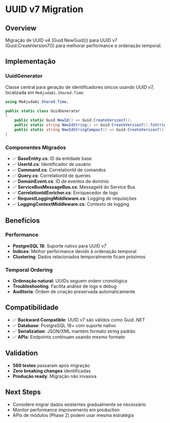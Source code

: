 # UUID v7 Migration

## Overview
Migração de UUID v4 (Guid.NewGuid()) para UUID v7 (Guid.CreateVersion7()) para melhorar performance e ordenação temporal.

## Implementação

### UuidGenerator
Classe central para geração de identificadores únicos usando UUID v7, localizada em `MeAjudaAi.Shared.Time`:

```csharp
using MeAjudaAi.Shared.Time;

public static class UuidGenerator
{
    public static Guid NewId() => Guid.CreateVersion7();
    public static string NewIdString() => Guid.CreateVersion7().ToString();
    public static string NewIdStringCompact() => Guid.CreateVersion7().ToString("N");
}
```

### Componentes Migrados
- ✅ **BaseEntity.cs**: ID da entidade base
- ✅ **UserId.cs**: Identificador de usuário
- ✅ **Command.cs**: CorrelationId de comandos
- ✅ **Query.cs**: CorrelationId de queries
- ✅ **DomainEvent.cs**: ID de eventos de domínio
- ✅ **ServiceBusMessageBus.cs**: MessageId do Service Bus
- ✅ **CorrelationIdEnricher.cs**: Enriquecedor de logs
- ✅ **RequestLoggingMiddleware.cs**: Logging de requisições
- ✅ **LoggingContextMiddleware.cs**: Contexto de logging

## Benefícios

### Performance
- **PostgreSQL 18**: Suporte nativo para UUID v7
- **Índices**: Melhor performance devido à ordenação temporal
- **Clustering**: Dados relacionados temporalmente ficam próximos

### Temporal Ordering
- **Ordenação natural**: UUIDs seguem ordem cronológica
- **Troubleshooting**: Facilita análise de logs e debug
- **Auditoria**: Ordem de criação preservada automaticamente

## Compatibilidade
- ✅ **Backward Compatible**: UUID v7 são válidos como Guid .NET
- ✅ **Database**: PostgreSQL 18+ com suporte nativo
- ✅ **Serialization**: JSON/XML mantém formato string padrão
- ✅ **APIs**: Endpoints continuam usando mesmo formato

## Validation
- **560 testes** passaram após migração
- **Zero breaking changes** identificadas
- **Produção ready**: Migração não invasiva

## Next Steps
- Considere migrar dados existentes gradualmente se necessário
- Monitor performance improvements em production
- APIs de módulos (Phase 2) podem usar mesma estratégia